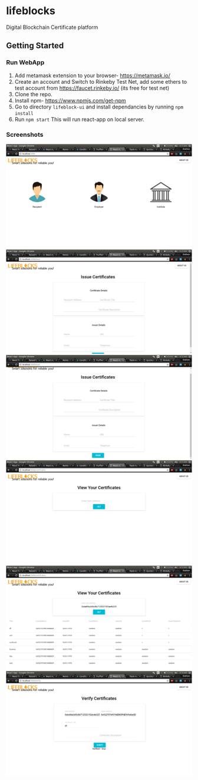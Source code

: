 # lifeblocks
Digital Blockchain Certificate platform

## Getting Started
### Run WebApp
1. Add metamask extension to your browser- https://metamask.io/
2. Create an account and Switch to Rinkeby Test Net, add some ethers to test account from https://faucet.rinkeby.io/ (its free for test net)
3. Clone the repo.
4. Install npm- https://www.npmjs.com/get-npm
6. Go to directory `lifeblock-ui` and install dependancies by running ```npm install```
7. Run ```npm start```  This will run react-app on local server.


### Screenshots
![Alt text](/lifeblock-ui/screenshots/home.png?raw=true "Home tab")
![Alt text](/lifeblock-ui/screenshots/insti1.png?raw=true "Institute tab")
![Alt text](/lifeblock-ui/screenshots/insti2.png?raw=true "Institute tab")
![Alt text](/lifeblock-ui/screenshots/certificates1.png?raw=true "Certificates tab")
![Alt text](/lifeblock-ui/screenshots/certificates2.png?raw=true "Certificates tab")
![Alt text](/lifeblock-ui/screenshots/verify.png?raw=true "Verify tab")
